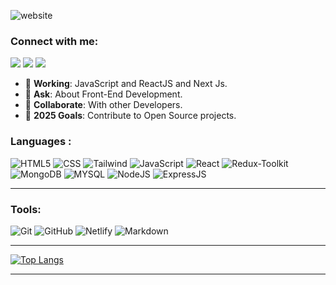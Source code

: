 ![website](banner.png)

### Connect with me:
 [<img src="https://img.shields.io/badge/LinkedIn-0077B5?style=for-the-badge&logo=linkedin&logoColor=white">][linkedin] [<img src="https://img.shields.io/badge/Twitter-1DA1F2?style=for-the-badge&logo=twitter&logoColor=white">][twitter] [<img src="https://img.shields.io/badge/Hashnode-2962ff?style=for-the-badge&logo=hashnode&logoColor=white">][hashnode]  

- 🔭 <b>Working</b>: JavaScript and ReactJS and Next Js.
- 💬 <b>Ask</b>: About Front-End Development.
- 👯 <b>Collaborate</b>: With other Developers.
- 🥅 <b>2025 Goals</b>: Contribute to Open Source projects.

### Languages :
 ![HTML5](https://img.shields.io/badge/HTML5-E34F26?style=for-the-badge&logo=html5&logoColor=white) ![CSS](https://img.shields.io/badge/CSS3-1572B6?style=for-the-badge&logo=css3&logoColor=white) ![Tailwind](https://img.shields.io/badge/Tailwind_CSS-38B2AC?style=for-the-badge&logo=tailwind-css&logoColor=white) ![JavaScript](https://img.shields.io/badge/JavaScript-323330?style=for-the-badge&logo=javascript&logoColor=F7DF1E) ![React](https://img.shields.io/badge/React-20232A?style=for-the-badge&logo=react&logoColor=61DAFB) ![Redux-Toolkit](https://img.shields.io/badge/Redux-Toolkit-20232A?style=for-the-badge&logo=reduxtoolkit&logoColor=61DAFB) ![MongoDB](https://img.shields.io/badge/MongoDB-20232A?style=for-the-badge&logo=mongodb&logoColor=61DAFB) ![MYSQL](https://img.shields.io/badge/MySQL-00000F?style=for-the-badge&logo=mysql&logoColor=white) ![NodeJS](https://img.shields.io/badge/node.js-73ab63?style=for-the-badge&logo=node.js&logoColor=white) ![ExpressJS](https://img.shields.io/badge/express.js-%23404d59.svg?style=for-the-badge&logo=express&logoColor=%2361DAFB) 

---

### Tools: 

![Git](https://img.shields.io/badge/git-e84d31?style=for-the-badge&logo=git&logoColor=white) ![GitHub](https://img.shields.io/badge/Github-ccc?style=for-the-badge&logo=github&logoColor=black) ![Netlify](https://img.shields.io/badge/Netlify-00C7B7?style=for-the-badge&logo=netlify&logoColor=white) ![Markdown](https://img.shields.io/badge/Markdown-000000?style=for-the-badge&logo=markdown&logoColor=white)  

---



[![Top Langs](https://github-readme-stats.vercel.app/api/top-langs/?username=utpalthedev&layout=compact&theme=onedark)](https://github.com/utpalthedev/github-readme-stats)

---


[twitter]: https://twitter.com/CodesUtpal
[linkedin]: www.linkedin.com/in/utpal-pati-3bb659170
[hashnode]: https://hashnode.com/@UtpalTheDev


